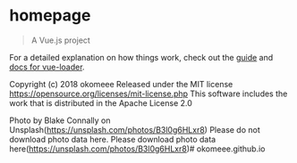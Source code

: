 # homepage

> A Vue.js project

For a detailed explanation on how things work, check out the [guide](http://vuejs-templates.github.io/webpack/) and [docs for vue-loader](http://vuejs.github.io/vue-loader).

Copyright (c) 2018 okomeee
Released under the MIT license
https://opensource.org/licenses/mit-license.php
This software includes the work that is distributed in the Apache License 2.0

Photo by Blake Connally on Unsplash(https://unsplash.com/photos/B3l0g6HLxr8)
Please do not download photo data here.
Please download photo data here(https://unsplash.com/photos/B3l0g6HLxr8)# okomeee.github.io
